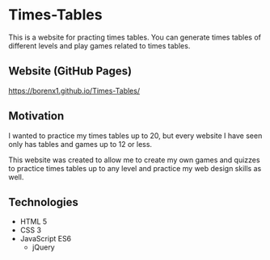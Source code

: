 # Times-Tables
This is a website for practing times tables. You can generate times tables of different levels and play games related to times tables.

## Website (GitHub Pages)
https://borenx1.github.io/Times-Tables/

## Motivation
I wanted to practice my times tables up to 20, but every website I have seen only has tables and games up to 12 or less.

This website was created to allow me to create my own games and quizzes to practice times tables up to any level and practice my web design skills as well.

## Technologies
- HTML 5
- CSS 3
- JavaScript ES6
  - jQuery